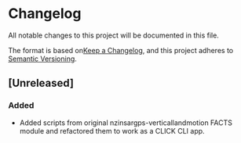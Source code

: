 # Changelog
All notable changes to this project will be documented in this file.

The format is based on[Keep a Changelog](https://keepachangelog.com/en/1.1.0/), and this project adheres to [Semantic Versioning](https://semver.org/spec/v2.0.0.html).

## [Unreleased]

### Added
- Added scripts from original nzinsargps-verticallandmotion FACTS module and refactored them to work as a CLICK CLI app. 